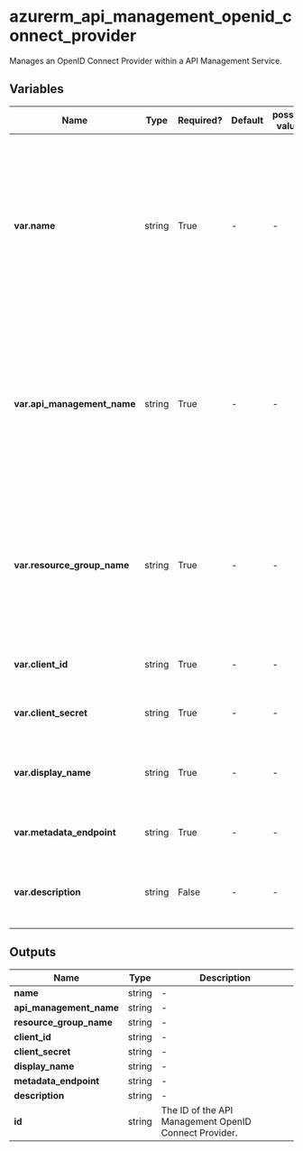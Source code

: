 # azurerm_api_management_openid_connect_provider

Manages an OpenID Connect Provider within a API Management Service.

## Variables

| Name | Type | Required? | Default  | possible values | Description |
| ---- | ---- | --------- | -------- | ----------- | ----------- |
| **var.name** | string | True | -  |  -  | the Name of the OpenID Connect Provider which should be created within the API Management Service. Changing this forces a new resource to be created. | 
| **var.api_management_name** | string | True | -  |  -  | The name of the API Management Service in which this OpenID Connect Provider should be created. Changing this forces a new resource to be created. | 
| **var.resource_group_name** | string | True | -  |  -  | The name of the Resource Group where the API Management Service exists. Changing this forces a new resource to be created. | 
| **var.client_id** | string | True | -  |  -  | The Client ID used for the Client Application. | 
| **var.client_secret** | string | True | -  |  -  | The Client Secret used for the Client Application. | 
| **var.display_name** | string | True | -  |  -  | A user-friendly name for this OpenID Connect Provider. | 
| **var.metadata_endpoint** | string | True | -  |  -  | The URI of the Metadata endpoint. | 
| **var.description** | string | False | -  |  -  | A description of this OpenID Connect Provider. | 



## Outputs

| Name | Type | Description |
| ---- | ---- | --------- | 
| **name** | string  | - | 
| **api_management_name** | string  | - | 
| **resource_group_name** | string  | - | 
| **client_id** | string  | - | 
| **client_secret** | string  | - | 
| **display_name** | string  | - | 
| **metadata_endpoint** | string  | - | 
| **description** | string  | - | 
| **id** | string  | The ID of the API Management OpenID Connect Provider. | 